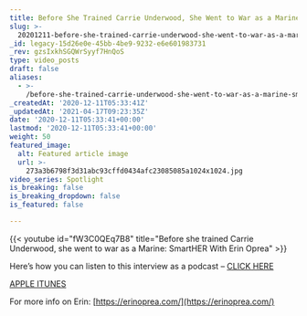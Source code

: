 ```yaml
---
title: Before She Trained Carrie Underwood, She Went to War as a Marine
slug: >-
  20201211-before-she-trained-carrie-underwood-she-went-to-war-as-a-marine-smarther-with-erin-oprea
_id: legacy-15d26e0e-45bb-4be9-9232-e6e601983731
_rev: gzsIxkhSGQWrSyyf7HnQoS
type: video_posts
draft: false
aliases:
  - >-
    /before-she-trained-carrie-underwood-she-went-to-war-as-a-marine-smarther-with-erin-oprea/
_createdAt: '2020-12-11T05:33:41Z'
_updatedAt: '2021-04-17T09:23:35Z'
date: '2020-12-11T05:33:41+00:00'
lastmod: '2020-12-11T05:33:41+00:00'
weight: 50
featured_image:
  alt: Featured article image
  url: >-
    273a3b6798f3d31abc93cffd0434afc23085085a1024x1024.jpg
video_series: Spotlight
is_breaking: false
is_breaking_dropdown: false
is_featured: false

---
```

{{< youtube id="fW3C0QEq7B8" title="Before she trained Carrie Underwood, she went to war as a Marine: SmartHER With Erin Oprea" >}}

Here’s how you can listen to this interview as a podcast – [CLICK HERE](https://smarthernews.libsyn.com/website/before-she-trained-carrie-underwood-she-went-to-war-as-a-marine-smarther-with-erin-oprea-0)

[APPLE ITUNES](https://podcasts.apple.com/us/podcast/smarthernews/id1395519638)

For more info on Erin: [https://erinoprea.com/](https://erinoprea.com/)